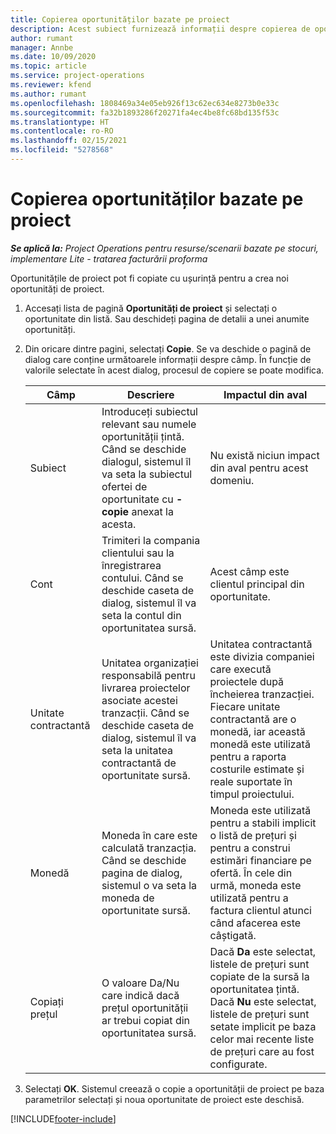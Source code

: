 ```yaml
---
title: Copierea oportunităților bazate pe proiect
description: Acest subiect furnizează informații despre copierea de oportunități bazate pe proiect în Project Operations.
author: rumant
manager: Annbe
ms.date: 10/09/2020
ms.topic: article
ms.service: project-operations
ms.reviewer: kfend
ms.author: rumant
ms.openlocfilehash: 1808469a34e05eb926f13c62ec634e8273b0e33c
ms.sourcegitcommit: fa32b1893286f20271fa4ec4be8fc68bd135f53c
ms.translationtype: HT
ms.contentlocale: ro-RO
ms.lasthandoff: 02/15/2021
ms.locfileid: "5278568"
---
```

# <a name="copy-project-based-opportunities"></a>Copierea oportunităților bazate pe proiect

_**Se aplică la:** Project Operations pentru resurse/scenarii bazate pe stocuri, implementare Lite - tratarea facturării proforma_


Oportunitățile de proiect pot fi copiate cu ușurință pentru a crea noi oportunități de proiect. 

1. Accesați lista de pagină **Oportunități de proiect** și selectați o oportunitate din listă. Sau deschideți pagina de detalii a unei anumite oportunități. 
2. Din oricare dintre pagini, selectați **Copie**. Se va deschide o pagină de dialog care conține următoarele informații despre câmp. În funcție de valorile selectate în acest dialog, procesul de copiere se poate modifica.

    | **Câmp** | **Descriere** | **Impactul din aval** |
    | --- | --- | --- |
    | Subiect | Introduceți subiectul relevant sau numele oportunității țintă. Când se deschide dialogul, sistemul îl va seta la subiectul ofertei de oportunitate cu **-copie** anexat la acesta. | Nu există niciun impact din aval pentru acest domeniu. |
    | Cont | Trimiteri la compania clientului sau la înregistrarea contului. Când se deschide caseta de dialog, sistemul îl va seta la contul din oportunitatea sursă. | Acest câmp este clientul principal din oportunitate. |
    | Unitate contractantă | Unitatea organizației responsabilă pentru livrarea proiectelor asociate acestei tranzacții. Când se deschide caseta de dialog, sistemul îl va seta la unitatea contractantă de oportunitate sursă. | Unitatea contractantă este divizia companiei care execută proiectele după încheierea tranzacției. Fiecare unitate contractantă are o monedă, iar această monedă este utilizată pentru a raporta costurile estimate și reale suportate în timpul proiectului. |
    | Monedă | Moneda în care este calculată tranzacția. Când se deschide pagina de dialog, sistemul o va seta la moneda de oportunitate sursă. | Moneda este utilizată pentru a stabili implicit o listă de prețuri și pentru a construi estimări financiare pe ofertă. În cele din urmă, moneda este utilizată pentru a factura clientul atunci când afacerea este câștigată. |
    | Copiați prețul | O valoare Da/Nu care indică dacă prețul oportunității ar trebui copiat din oportunitatea sursă. | Dacă **Da** este selectat, listele de prețuri sunt copiate de la sursă la oportunitatea țintă. Dacă **Nu** este selectat, listele de prețuri sunt setate implicit pe baza celor mai recente liste de prețuri care au fost configurate. |

3. Selectați **OK**. Sistemul creează o copie a oportunității de proiect pe baza parametrilor selectați și noua oportunitate de proiect este deschisă.


[!INCLUDE[footer-include](../includes/footer-banner.md)]